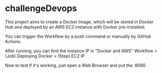 # challengeDevops

This project aims to create a Docker Image, which will be stored in Docker Hub and deployed by an AWS EC2 instance with Docker pre-installed;

You can trigger the Workflow by a push command or manually by GitHub Actions.

After running, you can find the instance IP in "Docker and AWS" Workflow > (Job) Deploying Docker > (Step) EC2 IP

Now to test if it's working, just open a Web Browser and put the <istante IP>:8080
